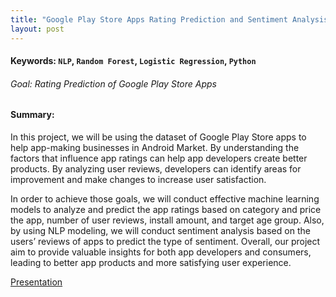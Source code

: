```yaml
---
title: "Google Play Store Apps Rating Prediction and Sentiment Analysis"
layout: post
---
```

#### Keywords: `NLP`, `Random Forest`, `Logistic Regression`, `Python`

###### Goal: Rating Prediction of Google Play Store Apps


#### Summary: 
In this project, we will be using the dataset of Google Play Store apps to help app-making businesses in Android Market.
By understanding the factors that influence app ratings can help app developers create better products. By analyzing user reviews, developers can identify areas for improvement and make changes to increase user satisfaction.

In order to achieve those goals, we will conduct effective machine learning models to analyze and predict the app ratings based on category and price the app, number of user reviews, install amount, and target age group.
Also, by using NLP modeling, we will conduct sentiment analysis based on the users’ reviews of apps to predict the type of sentiment. Overall, our project aim to provide valuable insights for both app developers and consumers, leading to better app products and more satisfying user experience.




[Presentation](https://github.com/liang0711/Machine_Learning_2023/blob/main/T22_5243.pdf)



